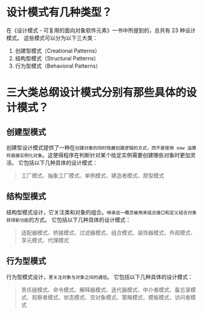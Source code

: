 # 设计模式有几种类型？
在《设计模式 - 可复用的面向对象软件元素》一书中所提到的，总共有 23 种设计模式。
这些模式可以分为以下三大类：
1. 创建型模式（Creational Patterns）
2. 结构型模式（Structural Patterns）
3. 行为型模式（Behavioral Patterns）

# 三大类总纲设计模式分别有那些具体的设计模式？

## 创建型模式
创建型设计模式提供了一种在`创建对象的同时隐藏创建逻辑的方式，而不是使用 new 运算符直接实例化对象`。这使得程序在判断针对某个给定实例需要创建哪些对象时更加灵活。
它包括以下几种具体的设计模式：
> 工厂模式、抽象工厂模式、单例模式、建造者模式、原型模式

## 结构型模式
结构型模式设计，它关注类和对象的组合。`继承这一概念被用来组合接口和定义组合对象获得新功能`的方式。
它包括以下几种具体的设计模式：
> 适配器模式、桥接模式、过滤器模式、组合模式、装饰器模式、外观模式、享元模式、代理模式

## 行为型模式
行为型模式设计，`更关注对象与对象之间的通信`。
它包括以下几种具体的设计模式：
> 责任链模式、命令模式、解释器模式、迭代器模式、中介者模式、备忘录模式、观察者模式、状态模式、空对象模式、策略模式、模板模式、访问者模式
